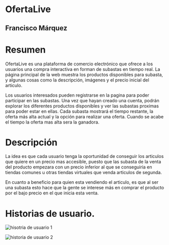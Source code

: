 

# OfertaLive

## Francisco Márquez


# Resumen
OfertaLive es una plataforma de comercio electrónico que ofrece a los usuarios una compra interactiva en forman de subastas en tiempo real. La página principal de la web muestra los productos disponibles para subasta, y algunas cosas como la descripción, imágenes y el precio inicial del articulo.

Los usuarios interesados pueden registrarse en la pagina para poder participar en las subastas. Una vez que hayan creado una cuenta, podrán explorar los diferentes productos disponibles y ver las subastas proximas para poder estar en ellas. Cada subasta mostrará el tiempo restante, la oferta más alta actual y la opción para realizar una oferta. Cuando se acabe el tiempo la oferta mas alta sera la ganadora.

# Descripción
La idea es que cada usuario tenga la oportunidad de conseguir los articulos que quiere en un precio mas accesible, puesto que las subasta de la venta del producto empezara con un precio inferior al que se conseguiria en tiendas comunes u otras tiendas virtuales que venda articulos de segunda.

En cuanto a beneficio para quien esta vendiendo el articulo, es que al ser una subasta esto hace que la gente se interese más en comprar el producto por el bajo precio en el que inicia esta venta.

# Historias de usuario.


![hisotria de usuario 1](https://github.com/franciscoMarquezBocanegra/Proyecto_ARSW/assets/98216991/b0d0fbe3-e794-411d-a83b-b46758308a6f)


![historia de usuario 2](https://github.com/franciscoMarquezBocanegra/Proyecto_ARSW/assets/98216991/94491bbd-d4c8-474f-a02e-f9bce222f9cd)
